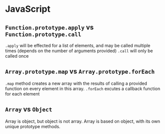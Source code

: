# JavaScript

## `Function.prototype.apply` vs `Function.prototype.call`
`.apply` will be effected for a list of elements, and may be called multiple times (depends on the number of arguments provided)
`.call` will only be called once

## `Array.prototype.map` vs `Array.prototype.forEach`
`.map` method creates a new array with the results of calling a provided function on every element in this array.
`.forEach` excutes a callback function for each element

## `Array` vs `Object`
Array is object, but object is not array. Array is based on object, with its own unique prototype methods.
